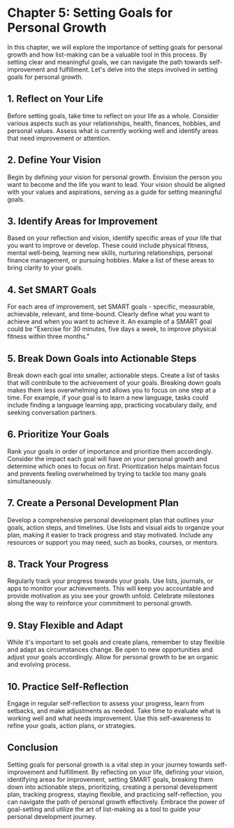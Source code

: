 Chapter 5: Setting Goals for Personal Growth
============================================

In this chapter, we will explore the importance of setting goals for personal growth and how list-making can be a valuable tool in this process. By setting clear and meaningful goals, we can navigate the path towards self-improvement and fulfillment. Let's delve into the steps involved in setting goals for personal growth.

**1. Reflect on Your Life**
---------------------------

Before setting goals, take time to reflect on your life as a whole. Consider various aspects such as your relationships, health, finances, hobbies, and personal values. Assess what is currently working well and identify areas that need improvement or attention.

**2. Define Your Vision**
-------------------------

Begin by defining your vision for personal growth. Envision the person you want to become and the life you want to lead. Your vision should be aligned with your values and aspirations, serving as a guide for setting meaningful goals.

**3. Identify Areas for Improvement**
-------------------------------------

Based on your reflection and vision, identify specific areas of your life that you want to improve or develop. These could include physical fitness, mental well-being, learning new skills, nurturing relationships, personal finance management, or pursuing hobbies. Make a list of these areas to bring clarity to your goals.

**4. Set SMART Goals**
----------------------

For each area of improvement, set SMART goals - specific, measurable, achievable, relevant, and time-bound. Clearly define what you want to achieve and when you want to achieve it. An example of a SMART goal could be "Exercise for 30 minutes, five days a week, to improve physical fitness within three months."

**5. Break Down Goals into Actionable Steps**
---------------------------------------------

Break down each goal into smaller, actionable steps. Create a list of tasks that will contribute to the achievement of your goals. Breaking down goals makes them less overwhelming and allows you to focus on one step at a time. For example, if your goal is to learn a new language, tasks could include finding a language learning app, practicing vocabulary daily, and seeking conversation partners.

**6. Prioritize Your Goals**
----------------------------

Rank your goals in order of importance and prioritize them accordingly. Consider the impact each goal will have on your personal growth and determine which ones to focus on first. Prioritization helps maintain focus and prevents feeling overwhelmed by trying to tackle too many goals simultaneously.

**7. Create a Personal Development Plan**
-----------------------------------------

Develop a comprehensive personal development plan that outlines your goals, action steps, and timelines. Use lists and visual aids to organize your plan, making it easier to track progress and stay motivated. Include any resources or support you may need, such as books, courses, or mentors.

**8. Track Your Progress**
--------------------------

Regularly track your progress towards your goals. Use lists, journals, or apps to monitor your achievements. This will keep you accountable and provide motivation as you see your growth unfold. Celebrate milestones along the way to reinforce your commitment to personal growth.

**9. Stay Flexible and Adapt**
------------------------------

While it's important to set goals and create plans, remember to stay flexible and adapt as circumstances change. Be open to new opportunities and adjust your goals accordingly. Allow for personal growth to be an organic and evolving process.

**10. Practice Self-Reflection**
--------------------------------

Engage in regular self-reflection to assess your progress, learn from setbacks, and make adjustments as needed. Take time to evaluate what is working well and what needs improvement. Use this self-awareness to refine your goals, action plans, or strategies.

**Conclusion**
--------------

Setting goals for personal growth is a vital step in your journey towards self-improvement and fulfillment. By reflecting on your life, defining your vision, identifying areas for improvement, setting SMART goals, breaking them down into actionable steps, prioritizing, creating a personal development plan, tracking progress, staying flexible, and practicing self-reflection, you can navigate the path of personal growth effectively. Embrace the power of goal-setting and utilize the art of list-making as a tool to guide your personal development journey.
